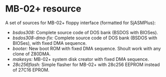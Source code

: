 # MB-02+ resource
A set of sources for MB-02+ floppy interface (formatted for SjASMPlus):

- _bsdos308:_ Complete source code of DOS bank (BSDOS with BIOSes).
- _bsdos308-dma-fix:_ Complete source code of DOS bank (BSDOS with BIOSes), with fixed DMA sequence.
- _booter:_  New boot ROM with fixed DMA sequence. Shoult work with any clone of Z80DMA.
- _makesys:_ MB-02+ system disk creator with fixed DMA sequence.
- _28c256flash:_  Simple flasher for MB-02+ with 28c256 EEPROM instead of 27C16 EPROM.
